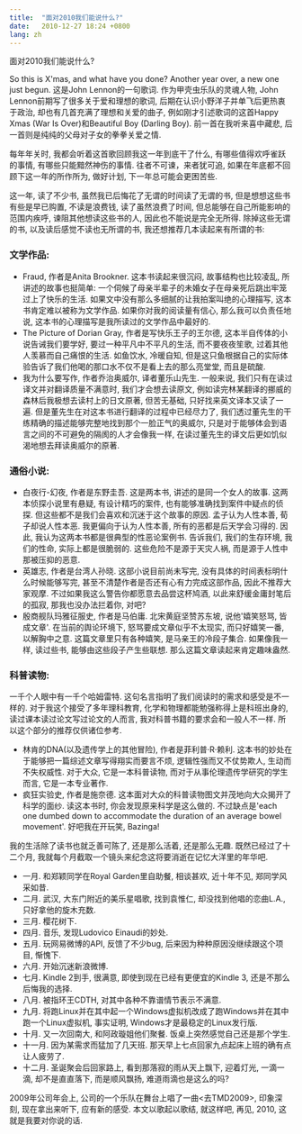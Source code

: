 ```yaml
---
title:  "面对2010我们能说什么?"
date:   2010-12-27 18:24 +0800
lang: zh
---
```


面对2010我们能说什么?

So this is X'mas, and what have you done? Another year over, a new one just begun. 这是John Lennon的一句歌词. 作为甲壳虫乐队的灵魂人物, John Lennon前期写了很多关于爱和理想的歌词, 后期在认识小野洋子并单飞后更热衷于政治, 却也有几首充满了理想和关爱的曲子, 例如刚才引述歌词的这首Happy Xmas (War Is Over)和Beautiful Boy (Darling Boy). 前一首在我听来喜中藏悲, 后一首则是纯纯的父母对子女的拳拳关爱之情.

每年年关时, 我都会听着这首歌回顾我这一年到底干了什么, 有哪些值得欢呼雀跃的事情, 有哪些只能黯然神伤的事情. 往者不可谏，来者犹可追, 如果在年底都不回顾下这一年的所作所为, 做好计划, 下一年总可能会更困苦些.

这一年, 读了不少书, 虽然我已后悔花了无谓的时间读了无谓的书, 但是想想这些书有些是早已购置, 不读是浪费钱, 读了虽然浪费了时间, 但总能够在自己所能影响的范围内疾呼, 谏阻其他想读这些书的人, 因此也不能说是完全无所得. 除掉这些无谓的书, 以及读后感觉不读也无所谓的书, 我还想推荐几本读起来有所谓的书:

### 文学作品:

* Fraud, 作者是Anita Brookner. 这本书读起来很沉闷, 故事结构也比较凌乱, 所讲述的故事也挺简单: 一个伺候了母亲半辈子的未婚女子在母亲死后跳出牢笼过上了快乐的生活. 如果文中没有那么多细腻的让我拍案叫绝的心理描写, 这本书肯定难以被称为文学作品. 如果你对我的阅读量有信心, 那么我可以负责任地说, 这本书的心理描写是我所读过的文学作品中最好的.
* The Picture of Dorian Gray, 作者是写快乐王子的王尔德, 这本半自传体的小说告诫我们要学好, 要过一种平凡中不平凡的生活, 而不要夜夜笙歌, 过着其他人羡慕而自己痛恨的生活. 如鱼饮水, 冷暖自知, 但是这只鱼根据自己的实际体验告诉了我们他喝的那口水不仅不是看上去的那么亮堂堂, 而且是硫酸.
* 我为什么要写作, 作者乔治奥威尔, 译者董乐山先生. 一般来说, 我们只有在读过译文并对翻译质量不满意时, 我们才会想去读原文, 例如读完林某翻译的挪威的森林后我极想去读村上的日文原著, 但苦无基础, 只好找来英文译本又读了一遍. 但是董先生在对这本书进行翻译的过程中已经尽力了, 我们透过董先生的干练精确的描述能够完整地找到那个一脸正气的奥威尔, 只是对于能够体会到语言之间的不可避免的隔阂的人才会像我一样, 在读过董先生的译文后更如饥似渴地想去拜读奥威尔的原著.

### 通俗小说:

* 白夜行-幻夜, 作者是东野圭吾. 这是两本书, 讲述的是同一个女人的故事. 这两本侦探小说里有悬疑, 有设计精巧的案件, 也有能够准确找到案件中疑点的侦探. 但这些都不是我们会喜欢和沉迷于这个故事的原因. 孟子认为人性本善, 荀子却说人性本恶. 我更偏向于认为人性本善, 所有的恶都是后天学会习得的. 因此, 我认为这两本书都是很典型的性恶论案例书. 告诉我们, 我们的生存环境, 我们的性命, 实际上都是很脆弱的. 这些危险不是源于天灾人祸, 而是源于人性中那被压抑的恶意.
* 英雄志, 作者是台湾人孙晓. 这部小说目前尚未写完, 没有具体的时间表标明什么时候能够写完, 甚至不清楚作者是否还有心有力完成这部作品, 因此不推荐大家观摩. 不过如果我这么警告你都愿意去品尝这杯鸠酒, 以此来舒缓金庸封笔后的孤寂, 那我也没办法拦着你, 对吧?
* 殷商舰队玛雅征服史, 作者是马伯庸. 北宋黄庭坚赞苏东坡, 说他'嬉笑怒骂, 皆成文章'. 在当前的舆论环境下, 怒骂要成文章似乎不太现实, 而只好嬉笑一番, 以解胸中之意. 这篇文章里只有各种嬉笑, 是马亲王的冷段子集合. 如果像我一样, 读过些书, 能够由这些段子产生些联想. 那么这篇文章读起来肯定趣味盎然.

### 科普读物:

一千个人眼中有一千个哈姆雷特. 这句名言指明了我们阅读时的需求和感受是不一样的. 对于我这个接受了多年理科教育, 化学和物理都能勉强称得上是科班出身的, 读过课本读过论文写过论文的人而言, 我对科普书籍的要求会和一般人不一样. 所以这个部分的推荐仅供诸位参考.

* 林肯的DNA(以及遗传学上的其他冒险), 作者是菲利普·R·赖利. 这本书的妙处在于能够把一篇综述文章写得翔实而要言不烦, 逻辑性强而又不仗势欺人,  生动而不失权威性. 对于大众, 它是一本科普读物, 而对于从事伦理遗传学研究的学生而言, 它是一本专业著作.
* 疯狂实验史, 作者是施奈德. 这本面对大众的科普读物图文并茂地向大众揭开了科学的面纱. 读这本书时, 你会发现原来科学是这么做的. 不过缺点是'each one dumbed down to accommodate the duration of an average bowel movement'. 好吧我在开玩笑, Bazinga!

我的生活除了读书也就乏善可陈了, 还是那么活着, 还是那么无趣. 既然已经过了十二个月, 我就每个月截取一个镜头来纪念这将要消逝在记忆大洋里的年华吧.

* 一月. 和郑颖同学在Royal Garden里自助餐, 相谈甚欢, 近十年不见, 郑同学风采如昔.
* 二月. 武汉, 大东门附近的美乐星唱歌, 找到袁惟仁, 却没找到他唱的恋曲L.A., 只好拿他的旋木充数.
* 三月. 樱花树下.
* 四月. 音乐, 发现Ludovico Einaudi的妙处.
* 五月. 玩网易微博的API, 反馈了不少bug, 后来因为种种原因没继续跟这个项目, 惭愧下.
* 六月. 开始沉迷新浪微博.
* 七月. Kindle 2到手, 很满意, 即使到现在已经有更便宜的Kindle 3, 还是不那么后悔我的选择.
* 八月. 被指环王CDTH, 对其中各种不靠谱情节表示不满意.
* 九月. 将跑Linux并在其中起一个Windows虚拟机改成了跑Windows并在其中跑一个Linux虚拟机, 事实证明, Windows才是最稳定的Linux发行版.
* 十月. 又一次回南大, 和阿政璇姐他们聚餐. 饭桌上突然感觉自己还是那个学生.
* 十一月. 因为某需求而猛加了几天班. 那天早上七点回家九点起床上班的确有点让人疲劳了.
* 十二月. 圣诞聚会后回家路上, 看到那落寂的雨从天上飘下, 迎着灯光, 一滴一滴, 却不是直直落下, 而是顺风飘扬, 难道雨滴也是这么的吗?

2009年公司年会上, 公司的一个乐队在舞台上唱了一曲&lt;去TMD2009&gt;, 印象深刻, 现在拿出来听下, 应有新的感受. 本文以歌起以歌结, 就这样吧, 再见, 2010, 这就是我要对你说的话.
